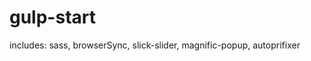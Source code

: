 # gulp-start
includes: sass,
          browserSync,
          slick-slider,
          magnific-popup,
          autoprifixer

